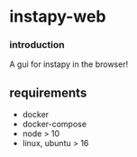 # instapy-web

### introduction

A gui for instapy in the browser!

## requirements

* docker
* docker-compose
* node > 10
* linux, ubuntu > 16
